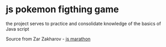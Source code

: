 # js pokemon figthing game

the project serves to practice and consolidate knowledge of the basics of Java script

Source from Zar Zakharov - [js marathon](https://www.youtube.com/watch?v=zvAjr77UA7I&list=PLsa30Mv10y2LYg7NUGzFzQGjZVWJGCTcN)